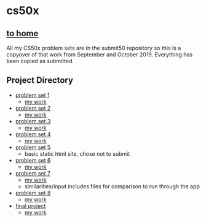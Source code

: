 # cs50x
## [to home](https://jackforgash.com/)
All my CS50x problem sets are in the submit50 repository so this is a copyover of that work from September and October 2019. Everything has been copied as submitted.  


## Project Directory
- [problem set 1](https://docs.cs50.net/2019/x/psets/1/index.html)
  - [my work](https://github.com/forgxyz/cs50x/tree/master/pset1)
- [problem set 2](https://docs.cs50.net/2019/x/psets/2/index.html)
  - [my work](https://github.com/forgxyz/cs50x/tree/master/pset2)
- [problem set 3](https://docs.cs50.net/2019/x/psets/3/index.html)
  - [my work](https://github.com/forgxyz/cs50x/tree/master/pset3)
- [problem set 4](https://docs.cs50.net/2019/x/psets/4/index.html)
  - [my work](https://github.com/forgxyz/cs50x/tree/master/pset4)
- [problem set 5](https://docs.cs50.net/2019/x/psets/5/index.html)
  - basic static html site, chose not to submit
- [problem set 6](https://docs.cs50.net/2019/x/psets/6/index.html)
  - [my work](https://github.com/forgxyz/cs50x/tree/master/pset6)
- [problem set 7](https://docs.cs50.net/2019/x/psets/7/index.html)
  - [my work](https://github.com/forgxyz/cs50x/tree/master/pset7)
  - similarities/input includes files for comparison to run through the app
- [problem set 8](https://docs.cs50.net/2019/x/psets/8/index.html)
  - [my work](https://github.com/forgxyz/cs50x/tree/master/pset8)
- [final project](https://docs.cs50.net/2019/x/project/project.html)
  - [my work](https://github.com/forgxyz/cs50-final)
